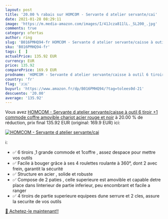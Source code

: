 ```yaml
---
layout: post
title: '20.00 % rabais sur HOMCOM - Servante d atelier servante/cai'
date: 2021-01-28 08:29:11
image: 'https://m.media-amazon.com/images/I/41Jcza811lL._SL200_.jpg'
comments: true
category: ofertas
author: ring
slug: 'B016PMHQ94-fr HOMCOM - Servante d atelier servante/caisse à outil 6...'
sku: 'B016PMHQ94-fr'
tags: [  ]
actualPrice: 135.92 EUR
currency: EUR
price: 135.92
comparePrice: 169.9 EUR
prodname: 'HOMCOM - Servante d atelier servante/caisse à outil 6 tiroir +1 commode coffre amovible chariot acier rouge et noir'
country: 'fr'
flag: '🇫🇷'
buyurl: 'https://www.amazon.fr/dp/B016PMHQ94/?tag=tolees0d-21'
descuento: '20.00'
average: '135.92'
---
```


Vous avez [HOMCOM - Servante d atelier servante/caisse à outil 6 tiroir +1 commode coffre amovible chariot acier rouge et noir](https://www.amazon.fr/dp/B016PMHQ94/?tag=tolees0d-21)  à  20.00 % de réduction, prix final  135.92 EUR (original: 169.9 EUR) ici:

[![HOMCOM - Servante d atelier servante/cai](https://m.media-amazon.com/images/I/41Jcza811lL._SL200_.jpg)](https://www.amazon.fr/dp/B016PMHQ94/?tag=tolees0d-21)

ℹ️:

- ✅ 6 tiroirs ,1 grande commode et 1coffre , assez despace pour mettre vos outils
- ✅ Facile à bouger grâce à ses 4 roulettes roulante à 360°, dont 2 avec frein, garantit la sécurité
- ✅ Structure en acier , solide et robuste
- ✅ Compose de 2 paties , celle superieure est amovible et capable detre place dans linterieur de partie inferieur, peu encombrant et facile a ranger
- ✅ 4 tiroirs de partie superieure equipees dune serrure et 2 cles, assure la securite de vos outils

[🛒 Achetez-le maintenant!!](https://www.amazon.fr/dp/B016PMHQ94/?tag=tolees0d-21)
